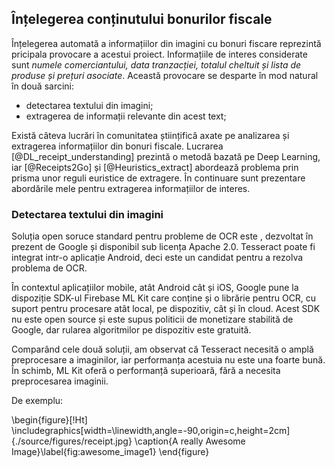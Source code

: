 ## Înțelegerea conținutului bonurilor fiscale

Înțelegerea automată a informațiilor din imagini cu bonuri fiscare reprezintă pricipala provocare a acestui proiect. Informațiile de interes considerate sunt *numele comerciantului, data tranzacției, totalul cheltuit și lista de produse și prețuri asociate*. Această provocare se desparte în mod natural în două sarcini:

* detectarea textului din imagini;
* extragerea de informații relevante din acest text;

Există câteva lucrări în comunitatea științifică axate pe analizarea și extragerea informațiilor din bonuri fiscale. Lucrarea [@DL_receipt_understanding] prezintă o metodă bazată pe Deep Learning, iar [@Receipts2Go] și [@Heuristics_extract] abordează problema prin prisma unor reguli euristice de extragere. În continuare sunt prezentare abordările mele pentru extragerea informațiilor de interes.

### Detectarea textului din imagini

Soluția open soruce standard pentru probleme de OCR este , dezvoltat în prezent de Google și disponibil sub licența Apache 2.0. Tesseract poate fi integrat intr-o aplicație Android, deci este un candidat pentru a rezolva problema de OCR.

În contextul aplicațiilor mobile, atât Android cât și iOS, Google pune la dispoziție SDK-ul Firebase ML Kit care conține și o librărie pentru OCR, cu suport pentru procesare atât local, pe dispozitiv, cât și în cloud. Acest SDK nu este open source și este supus politicii de monetizare stabilită de Google, dar rularea algoritmilor pe dispozitiv este gratuită.

Comparând cele două soluții, am observat că Tesseract necesită o amplă preprocesare a imaginilor, iar performanța acestuia nu este una foarte bună. În schimb, ML Kit oferă o performanță superioară, fără a necesita preprocesarea imaginii.

De exemplu:

\begin{figure}[!Ht]
  \includegraphics[width=\linewidth,angle=-90,origin=c,height=2cm]{./source/figures/receipt.jpg}
  \caption{A really Awesome Image}\label{fig:awesome_image1}
\end{figure}
